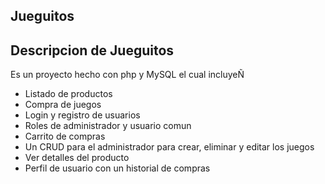 ## Jueguitos
## Descripcion de Jueguitos

Es un proyecto hecho con php y MySQL el cual incluyeÑ
- Listado de productos
- Compra de juegos
- Login y registro de usuarios
- Roles de administrador y usuario comun
- Carrito de compras
- Un CRUD para el administrador para crear, eliminar y editar los juegos
- Ver detalles del producto
- Perfil de usuario con un historial de compras
